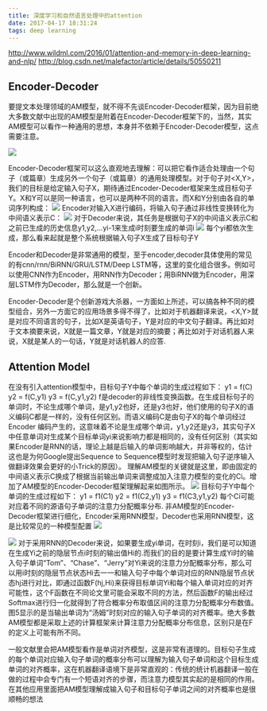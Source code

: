 ```yaml
---
title: 深度学习和自然语言处理中的attention
date: 2017-04-17 18:31:24
tags: deep learning
---
```

http://www.wildml.com/2016/01/attention-and-memory-in-deep-learning-and-nlp/
http://blog.csdn.net/malefactor/article/details/50550211
## Encoder-Decoder
要提文本处理领域的AM模型，就不得不先谈Encoder-Decoder框架，因为目前绝大多数文献中出现的AM模型是附着在Encoder-Decoder框架下的，当然，其实AM模型可以看作一种通用的思想，本身并不依赖于Encoder-Decoder模型，这点需要注意。
<!--more-->
![](/img/dl_am_1.png)

Encoder-Decoder框架可以这么直观地去理解：可以把它看作适合处理由一个句子（或篇章）生成另外一个句子（或篇章）的通用处理模型。对于句子对<X,Y>，我们的目标是给定输入句子X，期待通过Encoder-Decoder框架来生成目标句子Y。X和Y可以是同一种语言，也可以是两种不同的语言。而X和Y分别由各自的单词序列构成：
![](/img/dl_am_2.png)
Encoder对输入X进行编码，将输入句子通过非线性变换转化为中间语义表示C：
![](/img/dl_am_3.png)
对于Decoder来说，其任务是根据句子X的中间语义表示C和之前已生成的历史信息y1,y2,...yi-1来生成i时刻要生成的单词i
![](/img/dl_am_4.png)
每个yi都依次生成，那么看来起就是整个系统根据输入句子X生成了目标句子Y

Encoder和Decoder是非常通用的模型，至于encoder,decoder具体使用的常见的有cnn/rnn/BiRNN/GRU/LSTM/Deep LSTM等，这里的变化组合很多。例如可以使用CNN作为Encoder，用RNN作为Decoder；用BiRNN做为Encoder，用深层LSTM作为Decoder，那么就是一个创新。

Encoder-Decoder是个创新游戏大杀器，一方面如上所述，可以搞各种不同的模型组合，另外一方面它的应用场景多得不得了，比如对于机器翻译来说，<X,Y>就是对应不同语言的句子，比如X是英语句子，Y是对应的中文句子翻译。再比如对于文本摘要来说，X就是一篇文章，Y就是对应的摘要；再比如对于对话机器人来说，X就是某人的一句话，Y就是对话机器人的应答.

## Attention Model

在没有引入attention模型中，目标句子Y中每个单词的生成过程如下：
    y1 = f(C)
    y2 = f(C,y1)
    y3 = f(C,y1,y2)
f是decoder的非线性变换函数。在生成目标句子的单词时，不论生成哪个单词，是y1,y2也好，还是y3也好，他们使用的句子X的语义编码C都是一样的，没有任何区别。而语义编码C是由句子X的每个单词经过Encoder 编码产生的，这意味着不论是生成哪个单词，y1,y2还是y3，其实句子X中任意单词对生成某个目标单词yi来说影响力都是相同的，没有任何区别（其实如果Encoder是RNN的话，理论上越是后输入的单词影响越大，并非等权的，估计这也是为何Google提出Sequence to Sequence模型时发现把输入句子逆序输入做翻译效果会更好的小Trick的原因）。
理解AM模型的关键就是这里，即由固定的中间语义表示C换成了根据当前输出单词来调整成加入注意力模型的变化的Ci。增加了AM模型的Encoder-Decoder框架理解起来如图所示。
![](/img/dl_am_5.png)
目标句子Y中每个单词的生成过程如下：
    y1 = f1(C1)
    y2 = f1(C2,y1)
    y3 = f1(C3,y1,y2)
每个Ci可能对应着不同的源语句子单词的注意力分配概率分布.
非AM模型的Encoder-Decoder框架进行细化，Encoder采用RNN模型，Decoder也采用RNN模型，这是比较常见的一种模型配置
![](/img/dl_am_6.png)

![](/img/dl_am_7.png)
对于采用RNN的Decoder来说，如果要生成yi单词，在时刻i，我们是可以知道在生成Yi之前的隐层节点i时刻的输出值Hi的.而我们的目的是要计算生成Yi时的输入句子单词“Tom”、“Chase”、“Jerry”对Yi来说的注意力分配概率分布，那么可以用i时刻的隐层节点状态Hi去一一和输入句子中每个单词对应的RNN隐层节点状态hj进行对比，即通过函数F(hj,Hi)来获得目标单词Yi和每个输入单词对应的对齐可能性，这个F函数在不同论文里可能会采取不同的方法，然后函数F的输出经过Softmax进行归一化就得到了符合概率分布取值区间的注意力分配概率分布数值。图5显示的是当输出单词为“汤姆”时刻对应的输入句子单词的对齐概率。绝大多数AM模型都是采取上述的计算框架来计算注意力分配概率分布信息，区别只是在F的定义上可能有所不同。

一般文献里会把AM模型看作是单词对齐模型，这是非常有道理的。目标句子生成的每个单词对应输入句子单词的概率分布可以理解为输入句子单词和这个目标生成单词的对齐概率，这在机器翻译语境下是非常直观的：传统的统计机器翻译一般在做的过程中会专门有一个短语对齐的步骤，而注意力模型其实起的是相同的作用。在其他应用里面把AM模型理解成输入句子和目标句子单词之间的对齐概率也是很顺畅的想法
